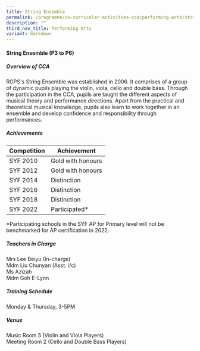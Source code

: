 ```yaml
---
title: String Ensemble
permalink: /programme/co-curricular-activities-cca/performing-arts/string-ensemble/
description: ""
third_nav_title: Performing Arts
variant: markdown
---
```

#### **String Ensemble  (P3 to P6)**

##### **Overview of CCA**

RGPS's String Ensemble was established in 2006. It comprises of a group of dynamic pupils playing the violin, viola, cello and double bass. Through the participation in the CCA, pupils are taught the different aspects of musical theory and performance directions. Apart from the practical and theoretical musical knowledge, pupils also learn to work together in an ensemble and develop confidence and responsibility through performances. 

##### **Achievements**

|Competition|	Achievement|
|----------|---------|
|SYF 2010	|Gold with honours|
|SYF 2012	|Gold with honours|
|SYF 2014	|Distinction|
|SYF 2016	|Distinction|
|SYF 2018	|Distinction|
|SYF 2022	|Participated*|

*Participating schools in the SYF AP for Primary level will not be benchmarked for AP certification in 2022.

##### **Teachers in Charge**

Mrs Lee Beiyu (In-charge)<br>
Mdm Liu Chunyan (Asst. i/c)<br>
Ms Azizah<br>
Mdm Goh E-Lynn


##### **Training Schedule**

Monday &amp; Thursday, 3-5PM&nbsp; <br>

##### **Venue**
Music Room 5 (Violin and Viola Players) <br>
Meeting Room 2 (Cello and Double Bass Players)